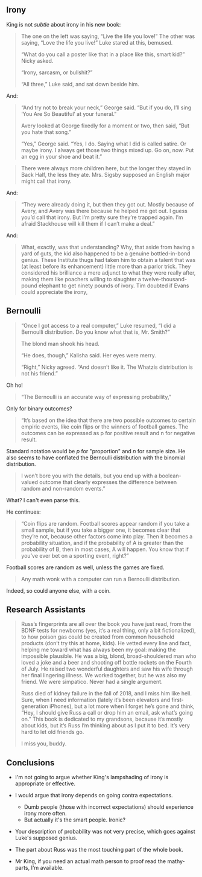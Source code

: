 ## Irony

King is not _subtle_ about irony in his new book:

> The one on the left was saying, “Live the life you love!” The other was saying,
> “Love the life you live!” Luke stared at this, bemused.
>
> “What do you call a poster like that in a place like this, smart kid?” Nicky
> asked.
>
> “Irony, sarcasm, or bullshit?”
>
> “All three,” Luke said, and sat down beside him.

And:

> “And try not to break your neck,” George said. “But if you do, I’ll sing ‘You
> Are So Beautiful’ at your funeral.”
>
> Avery looked at George fixedly for a moment or two, then said, “But you hate
> that song.”
>
> “Yes,” George said. “Yes, I do.  Saying what I did is called satire. Or maybe
> irony. I always get those two things mixed up. Go on, now. Put an egg in your
> shoe and beat it.”


> There were always more children here, but the longer they stayed in Back Half,
> the less they ate. Mrs. Sigsby supposed an English major might call that irony.


And:

> “They were already doing it, but then they got out. Mostly because of Avery,
> and Avery was there because he helped me get out. I guess you’d call that
> irony. But I’m pretty sure they’re trapped again. I’m afraid Stackhouse will
> kill them if I can’t make a deal.”

And:

> What, exactly, was that understanding? Why, that aside from having a yard of
> guts, the kid also happened to be a genuine bottled-in-bond genius. These
> Institute thugs had taken him to obtain a talent that was (at least before its
> enhancement) little more than a parlor trick. They considered his brilliance a
> mere adjunct to what they were really after, making them like poachers willing
> to slaughter a twelve-thousand-pound elephant to get ninety pounds of ivory.
> Tim doubted if Evans could appreciate the irony,


## Bernoulli

> “Once I got access to a real computer,” Luke resumed, “I did a Bernoulli
> distribution. Do you know what that is, Mr. Smith?”
>
> The blond man shook his head.
>
> “He does, though,” Kalisha said. Her eyes were merry.
>
> “Right,” Nicky agreed. “And doesn’t like it. The Whatzis distribution is not his friend.”


Oh ho!

> “The Bernoulli is an accurate way of expressing probability,”

Only for binary outcomes?


>  “It’s based on the idea that there are two possible outcomes to certain
> empiric events, like coin flips or the winners of football games. The outcomes
> can be expressed as p for positive result and n for negative result.

Standard notation would be _p_ for "proportion" and _n_ for sample size. He
also seems to have conflated the Bernoulli distribution with the binomial
distribution.

>  I won’t bore you with the details, but you end up with a boolean-valued
>  outcome that clearly expresses the difference between random and non-random
>  events.”

What? I can't even parse this.

He continues:

>  “Coin flips are random. Football scores appear random if you take a small sample, but
> if you take a bigger one, it becomes clear that they’re not, because other
> factors come into play. Then it becomes a probability situation, and if the
> probability of A is greater than the probability of B, then in most cases, A
> will happen. You know that if you’ve ever bet on a sporting event, right?”


Football scores are random as well, unless the games are fixed.


> Any math wonk with a computer can run a Bernoulli distribution.

Indeed, so could anyone else, with a coin.

## Research Assistants

> Russ’s fingerprints are all over the book you have just read, from the BDNF
> tests for newborns (yes, it’s a real thing, only a bit fictionalized), to how
> poison gas could be created from common household products (don’t try this at
> home, kids). He vetted every line and fact, helping me toward what has always
> been my goal: making the impossible plausible. He was a big, blond,
> broad-shouldered man who loved a joke and a beer and shooting off bottle
> rockets on the Fourth of July. He raised two wonderful daughters and saw his
> wife through her final lingering illness. We worked together, but he was also
> my friend. We were simpatico. Never had a single argument.
>
> Russ died of kidney failure in the fall of 2018, and I miss him like hell. Sure, when I need
> information (lately it’s been elevators and first-generation iPhones), but a
> lot more when I forget he’s gone and think, “Hey, I should give Russ a call or
> drop him an email, ask what’s going on.” This book is dedicated to my
> grandsons, because it’s mostly about kids, but it’s Russ I’m thinking about as
> I put it to bed. It’s very hard to let old friends go.
>
>  I miss you, buddy.

## Conclusions

  * I'm not going to argue whether King's lampshading of irony is appropriate or effective.
  * I would argue that irony depends on going contra expectations.
    * Dumb people (those with incorrect expectations) should experience irony more often.
    * But actually it's the smart people. Ironic?

  * Your description of probability was not very precise, which goes against Luke's
    supposed genius.

  * The part about Russ was the most touching part of the whole book.

  * Mr King, if you need an actual math person to proof read the mathy-parts, I'm available.
